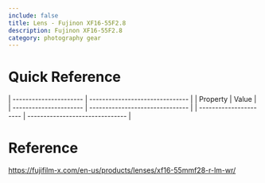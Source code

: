```yaml
---
include: false
title: Lens - Fujinon XF16-55F2.8 
description: Fujinon XF16-55F2.8
category: photography gear
---
```


# Quick Reference

| ---------------------- | ------------------------------- |
| Property               | Value                           |
| ---------------------- | ------------------------------- |
| ---------------------- | ------------------------------- |


# Reference
https://fujifilm-x.com/en-us/products/lenses/xf16-55mmf28-r-lm-wr/